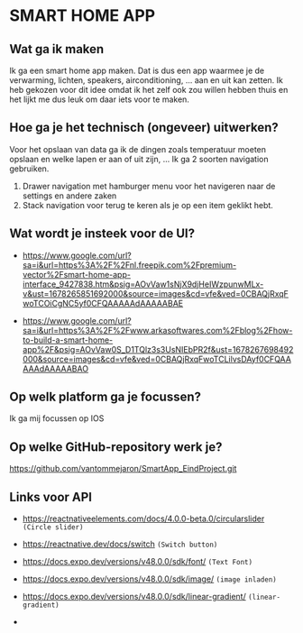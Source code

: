 # SMART HOME APP
## Wat ga ik maken
Ik ga een smart home app maken. Dat is dus een app waarmee je de verwarming, lichten, speakers, airconditioning, ... aan en uit kan zetten. Ik heb gekozen voor dit idee omdat ik het zelf ook zou willen hebben thuis en het lijkt me dus leuk om daar iets voor te maken. 

## Hoe ga je het technisch (ongeveer) uitwerken?
Voor het opslaan van data ga ik de dingen zoals temperatuur moeten opslaan en welke lapen er aan of uit zijn, ...
Ik ga 2 soorten navigation gebruiken.
1. Drawer navigation met hamburger menu voor het navigeren naar de settings en andere zaken
2. Stack navigation voor terug te keren als je op een item geklikt hebt.

## Wat wordt je insteek voor de UI?
- https://www.google.com/url?sa=i&url=https%3A%2F%2Fnl.freepik.com%2Fpremium-vector%2Fsmart-home-app-interface_9427838.htm&psig=AOvVaw1sNjX9djHeIWzpunwMLx-v&ust=1678265851692000&source=images&cd=vfe&ved=0CBAQjRxqFwoTCOiCgNC5yf0CFQAAAAAdAAAAABAE

- https://www.google.com/url?sa=i&url=https%3A%2F%2Fwww.arkasoftwares.com%2Fblog%2Fhow-to-build-a-smart-home-app%2F&psig=AOvVaw0S_D1TQlz3s3UsNIEbPR2f&ust=1678267698492000&source=images&cd=vfe&ved=0CBAQjRxqFwoTCLilvsDAyf0CFQAAAAAdAAAAABAO




## Op welk platform ga je focussen?
Ik ga mij focussen op IOS


## Op welke GitHub-repository werk je?
https://github.com/vantommejaron/SmartApp_EindProject.git

## Links voor API
- https://reactnativeelements.com/docs/4.0.0-beta.0/circularslider
``` (Circle slider) ```

- https://reactnative.dev/docs/switch
``` (Switch button) ```

- https://docs.expo.dev/versions/v48.0.0/sdk/font/
```(Text Font) ```

- https://docs.expo.dev/versions/v48.0.0/sdk/image/
``` (image inladen) ```

- https://docs.expo.dev/versions/v48.0.0/sdk/linear-gradient/
``` (linear-gradient) ```

- 






